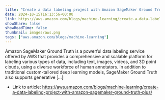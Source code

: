 ```yaml
---
title: "Create a data labeling project with Amazon SageMaker Ground Truth Plus"
date: 2024-10-15T16:13:56+00:00
link: https://aws.amazon.com/blogs/machine-learning/create-a-data-labeling-project-with-amazon-sagemaker-ground-truth-plus/
showShare: false
showReadTime: false
thumbnail: images/aws.png
tags: ["aws.amazon.com/blogs/machine-learning"]
---
```

Amazon SageMaker Ground Truth is a powerful data labeling service offered by AWS that provides a comprehensive and scalable platform for labeling various types of data, including text, images, videos, and 3D point clouds, using a diverse workforce of human annotators. In addition to traditional custom-tailored deep learning models, SageMaker Ground Truth also supports generative […]

- Link to article: https://aws.amazon.com/blogs/machine-learning/create-a-data-labeling-project-with-amazon-sagemaker-ground-truth-plus/